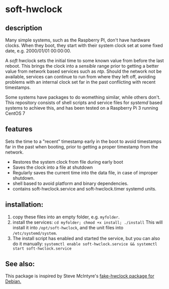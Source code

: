 # soft-hwclock

## description

Many simple systems, such as the Raspberry PI, don't have hardware clocks.
When they boot, they start with their system clock set at some fixed date, e.g. 2000/01/01 00:00:00.

A _soft_ hwclock sets the initial time to some known value from before the last reboot.  This brings
the clock into a _sensible_ range prior to getting a better value from network based services
such as _ntp_.  Should the network not be available, services can continue to run from where they
left off, avoiding problems with an internal clock set far in the past conflicting with recent
timestamps.

Some systems have packages to do womething similar, while others don't.  This repository consists of
shell scripts and service files for _systemd_ based systems to achieve this, and has been
tested on a Raspberry Pi 3 running CentOS 7

## features

Sets the time to a "recent" timestamp early in the boot to avoid timestamps
far in the past when booting, prior to getting a proper timestamp from the network.

- Restores the system clock from file during early boot
- Saves the clock into a file at shutdown
- Regularly saves the current time into the data file, in case of improper shutdown.
- shell based to avoid platform and binary dependencies.
- contains soft-hwclock.service and soft-hwclock.timer systemd units.

## installation:

1. copy these files into an empty folder, e.g. ```myfolder```.
2. install the services:
```cd myfolder; chmod +x install; ./install```
This will install it into `/opt/soft-hwclock`, and the unit files into `/etc/systemd/system`.
3. The install script has enabled and started the service, but you can also do it manually:
```systemctl enable soft-hwclock.service && systemctl start soft-hwclock.service```

## See also:
This package is inspired by Steve McIntyre's [fake-hwclock package for Debian.][fake-hwclock]

[fake-hwclock]: https://tracker.debian.org/pkg/fake-hwclock
